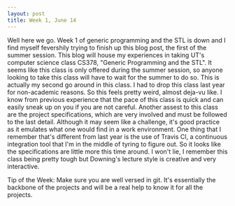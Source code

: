 ```yaml
---
layout: post
title: Week 1, June 14
---
```


Well here we go. Week 1 of generic programming and the STL is down and I find myself fevershily trying to finish up this blog post, the first of the summer session. This blog will house my experiences in taking UT's computer science class CS378, "Generic Programming and the STL". It seems like this class is only offered during the summer session, so anyone looking to take this class will have to wait for the summer to do so. This is actually my second go around in this class. I had to drop this class last year for non-academic reasons. So this feels pretty weird, almost deja-vu like. I know from previous experience that the pace of this class is quick and can easily sneak up on you if you are not careful. Another assest to this class are the project specifications, which are very involved and must be followed to the last detail. Although it may seem like a challenge, it's good practice as it emulates what one would find in a work environment. One thing that I remember that's different from last year is the use of Travis CI, a continuous integration tool that I'm in the middle of tyring to figure out. So it looks like the specifications are little more this time around. I won't lie, I remember this class being pretty tough but Downing's lecture style is creative and very interactive.

Tip of the Week: Make sure you are well versed in git. It's essentially the backbone of the projects and will be a real help to know it for all the projects.
